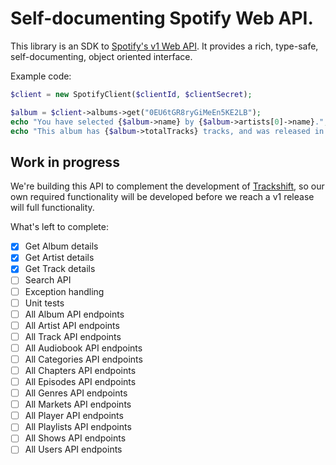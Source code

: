 Self-documenting Spotify Web API.
=================================

This library is an SDK to [Spotify's v1 Web API][spotify-api]. It provides a rich, type-safe, self-documenting, object oriented interface.

Example code:

```php
$client = new SpotifyClient($clientId, $clientSecret);

$album = $client->albums->get("0EU6tGR8ryGiMeEn5KE2LB");
echo "You have selected {$album->name} by {$album->artists[0]->name}.", PHP_EOL;
echo "This album has {$album->totalTracks} tracks, and was released in ", $album->releaseDate->format("Y"), ".", PHP_EOL;
```

Work in progress
----------------

We're building this API to complement the development of [Trackshift][trackshift], so our own required functionality will be developed before we reach a v1 release will full functionality.

What's left to complete:

- [x] Get Album details
- [x] Get Artist details
- [x] Get Track details
- [ ] Search API
- [ ] Exception handling
- [ ] Unit tests
- [ ] All Album API endpoints
- [ ] All Artist API endpoints
- [ ] All Track API endpoints
- [ ] All Audiobook API endpoints
- [ ] All Categories API endpoints
- [ ] All Chapters API endpoints
- [ ] All Episodes API endpoints
- [ ] All Genres API endpoints
- [ ] All Markets API endpoints
- [ ] All Player API endpoints
- [ ] All Playlists API endpoints
- [ ] All Shows API endpoints
- [ ] All Users API endpoints

[spotify-api]: https://developer.spotify.com/web-api/
[trackshift]: https://github.com/SuperHyperInstantFutureTime/Trackshift
